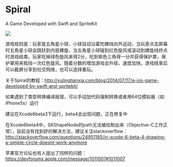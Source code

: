 Spiral
======

A Game Developed with Swift and SpriteKit  

![](http://byetz.img41.wal8.com/img41/425047_20140623222918/140557437844.gif)  

游戏规则是：玩家是五角星小球，小球自动沿着陀螺线向外运动，当玩家点击屏幕时五角星小球会跳跃到内层螺旋，当五角星小球碰到红色旋风或滚动到螺旋线终点时游戏结束。玩家吃掉绿色旋风来得2分，吃到紫色三角得一分并获得保护罩，保护罩用来抵挡一次红色旋风。随着分数的增加游戏会升级，速度加快。游戏结束后可以截屏分享到社交网络，也可以选择重玩。

关于Spiral的教程：http://yulingtianxia.com/blog/2014/07/17/a-ios-game-developed-by-swift-and-spritekit/

如果遇到了类型转换编译报错，可以手动加代码强制转换或者用64位模拟器（如iPhone5s）运行

建议在Xcode6beta3下运行，beta4会出现问题，正在修复中

在Xcode6beta4中，SKShapeNode的path无法被绘制出来（Objective-C工作正常），目前没有找到好的解决方法，建议关注stackoverflow：http://stackoverflow.com/questions/24951185/in-xcode-6-beta-4-drawing-a-simple-circle-doesnt-work-anymore

苹果官方论坛也有人提出了同样的问题：https://devforums.apple.com/message/1011007#1011007